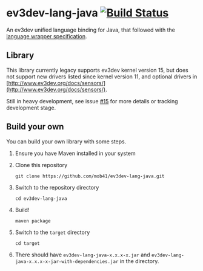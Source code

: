 # ev3dev-lang-java [![Build Status](https://travis-ci.org/mob41/ev3dev-lang-java.svg?branch=master)](https://travis-ci.org/mob41/ev3dev-lang-java)

An ev3dev unified language binding for Java, that followed with the [language wrapper specification](http://ev3dev-lang.readthedocs.org/en/latest/spec.html).

## Library

This library currently legacy supports ev3dev kernel version 15, but does not support new drivers listed since kernel version 11, and optional drivers in [http://www.ev3dev.org/docs/sensors/](http://www.ev3dev.org/docs/sensors/). 

Still in heavy development, see issue [#15](https://github.com/mob41/ev3dev-lang-java/issues/15) for more details or tracking development stage.

## Build your own

You can build your own library with some steps.

1. Ensure you have Maven installed in your system

2. Clone this repository

    ```git clone https://github.com/mob41/ev3dev-lang-java.git```

3. Switch to the repository directory

    ```cd ev3dev-lang-java```

4. Build!

    ```maven package```

5. Switch to the ```target``` directory

    ```cd target```

6. There should have ```ev3dev-lang-java-x.x.x-x.jar``` and ```ev3dev-lang-java-x.x.x-x-jar-with-dependencies.jar``` in the directory.